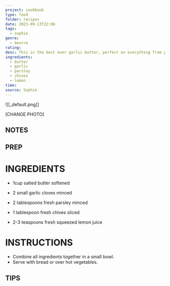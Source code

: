 ```yaml
---
project: cookbook
type: food
folder: recipes
date: 2023-09-13T22:08
tags:
  - sophie
genre:
  - beurre
rating: 
desc: This is the best ever garlic butter, perfect on everything from potatoes to garlic bread.
ingredients:
  - butter
  - garlic
  - parsley
  - chives
  - lemon
time: 
source: Sophie
---
```


![[_default.png]]

[CHANGE PHOTO]


## NOTES




## PREP


# INGREDIENTS

- 1cup salted butter softened

+ 2 small garlic cloves minced

+  2 tablespoons fresh parsley minced

- 1 tablespoon fresh chives sliced

+  2-3 teaspoons fresh squeezed lemon juice


# INSTRUCTIONS

+ Combine all ingredients together in a small bowl.
+ Serve with bread or over hot vegetables.


## TIPS


